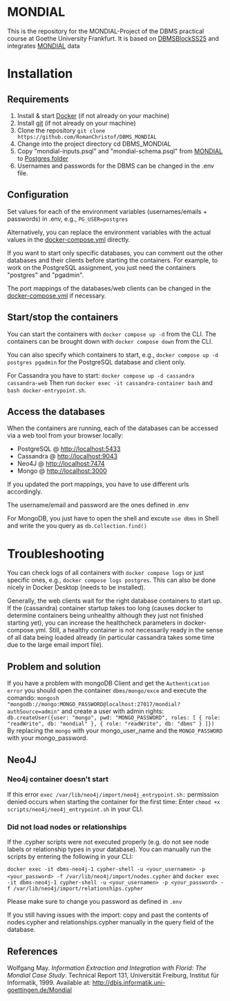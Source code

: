 # MONDIAL 

This is the repository for the MONDIAL-Project of the DBMS practical course at Goethe University Frankfurt. 
It is based on [DBMSBlockSS25](https://github.com/jeschaef/DBMSBlockSS25) and integrates [MONDIAL](https://www.dbis.informatik.uni-goettingen.de/Mondial/#SQL) data 


# Installation

## Requirements

1. Install & start [Docker](https://docs.docker.com/get-started/get-docker/) (if not already on your machine)
2. Install [git](https://git-scm.com/book/en/v2/Getting-Started-Installing-Git) (if not already on your machine)
3. Clone the repository `git clone https://github.com/RomanChristof/DBMS_MONDIAL`
4. Change into the project directory cd DBMS_MONDIAL
5. Copy "mondial-inputs.psql" and "mondial-schema.psql" from [MONDIAL](https://www.dbis.informatik.uni-goettingen.de/Mondial/#SQL) to [Postgres folder](scripts/postgres)
6. Usernames and passwords for the DBMS can be changed in the .env file. 


## Configuration

Set values for each of the environment variables (usernames/emails + passwords) in .env, e.g., `PG_USER=postgres`

Alternatively, you can replace the environment variables with the actual values in the [docker-compose.yml](docker-compose.yml) directly.

If you want to start only specific databases, you can comment out the other databases and their clients before starting the containers. 
For example, to work on the PostgreSQL assignment, you just need the containers "postgres" and "pgadmin".

The port mappings of the databases/web clients can be changed in the [docker-compose.yml](docker-compose.yml) if necessary.

## Start/stop the containers

You can start the containers with `docker compose up -d` from the CLI. 
The containers can be brought down with `docker compose down` from the CLI.

You can also specify which containers to start, e.g., `docker compose up -d postgres pgadmin` for the PostgreSQL database and client only.

For Cassandra you have to start: `docker compose up -d cassandra cassandra-web`
Then run `docker exec -it cassandra-container bash` and `bash docker-entrypoint.sh`.

## Access the databases

When the containers are running, each of the databases can be accessed via a web tool from your browser locally:
- PostgreSQL @ [http://localhost:5433](http://localhost:5433)
- Cassandra @ [http://localhost:9043](http://localhost:9043)
- Neo4J @ [http://localhost:7474](http://localhost:7474)
- Mongo @ [http://localhost:3000](http://localhost:3000)

If you updated the port mappings, you have to use different urls accordingly.

The username/email and password are the ones defined in .env

For MongoDB, you just have to open the shell and excute `use dbms` in Shell and write the you query as `db.Collection.find()`


# Troubleshooting

You can check logs of all containers with `docker compose logs` or just specific ones, e.g., `docker compose logs postgres`. 
This can also be done nicely in Docker Desktop (needs to be installed).


Generally, the web clients wait for the right database containers to start up. If the (cassandra) container startup takes too long (causes docker to determine containers being unhealthy although they just not finished starting yet), you can increase the healthcheck parameters in docker-compose.yml. Still, a healthy container is not necessarily ready in the sense of all data being loaded already (in particular cassandra takes some time due to the large email import file).

## Problem and solution

If you have a problem with mongoDB Client and get the `Authentication error` you should open the container `dbms/mongo/exce` and execute the comando: `mongosh "mongodb://mongo:MONGO_PASSWORD@localhost:27017/mondial?authSource=admin"` and create a user with admin rights: `db.createUser({user: "mongo", pwd: "MONGO_PASSWORD", roles: [ { role: "readWrite", db: "mondial" }, { role: "readWrite", db: "dbms" } ]}) `
By replacing the `mongo` with your mongo_user_name and the `MONGO_PASSWORD` with your mongo_password.


## Neo4J

### Neo4j container doesn't start
If this error `exec /var/lib/neo4j/import/neo4j_entrypoint.sh:` permission denied occurs when starting the container for the first time: 
Enter `chmod +x scripts/neo4j/neo4j_entrypoint.sh` in your CLI.


### Did not load nodes or relationships

If the .cypher scripts were not executed properly (e.g. do not see node labels or relationship types in your database).
You can manually run the scripts by entering the following in your CLI: 

`docker exec -it dbms-neo4j-1 cypher-shell -u <your_usernamen> -p <your_password> -f /var/lib/neo4j/import/nodes.cypher`
and
`docker exec -it dbms-neo4j-1 cypher-shell -u <your_usernamen> -p <your_password> -f /var/lib/neo4j/import/relationships.cypher`

Please make sure to change you password as defined in `.env`

If you still having issues with the import: copy and past the contents of nodes.cypher and relationships.cypher manually in the query field of the database.


## References
Wolfgang May. *Information Extraction and Integration with Florid: The Mondial Case Study*. Technical Report 131, Universität Freiburg, Institut für Informatik, 1999. Available at: http://dbis.informatik.uni-goettingen.de/Mondial
